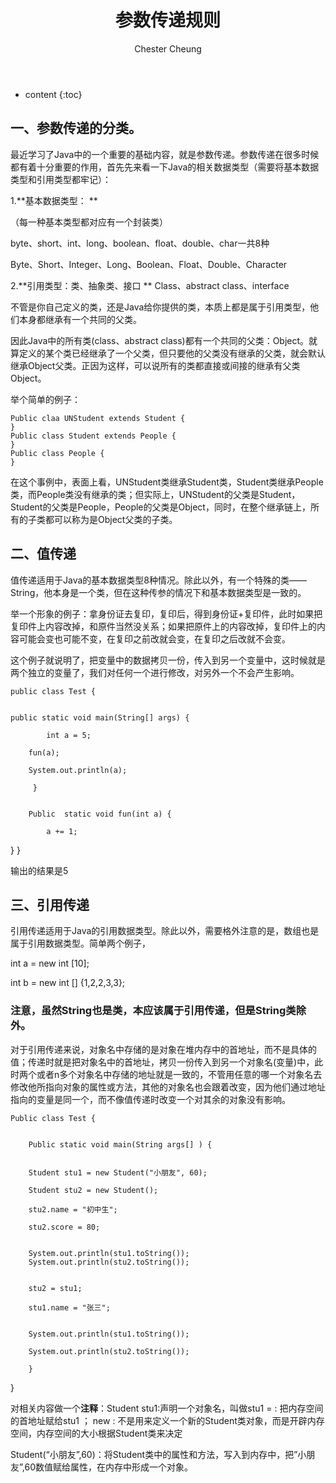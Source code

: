 ﻿---
layout: post
title:  "参数传递规则"
categories: Java
tags:  Java 数据结构
author: Chester Cheung
---

* content
{:toc}


## 一、参数传递的分类。

最近学习了Java中的一个重要的基础内容，就是参数传递。参数传递在很多时候都有着十分重要的作用，首先先来看一下Java的相关数据类型（需要将基本数据类型和引用类型都牢记）：



1.**基本数据类型：
**

（每一种基本类型都对应有一个封装类）

byte、short、int、long、boolean、float、double、char一共8种

Byte、Short、Integer、Long、Boolean、Float、Double、Character



2.**引用类型：类、抽象类、接口
**
Class、abstract class、interface

不管是你自己定义的类，还是Java给你提供的类，本质上都是属于引用类型，他们本身都继承有一个共同的父类。









因此Java中的所有类(class、abstract class)都有一个共同的父类：Object。就算定义的某个类已经继承了一个父类，但只要他的父类没有继承的父类，就会默认继承Object父类。正因为这样，可以说所有的类都直接或间接的继承有父类Object。


举个简单的例子：

	Public claa UNStudent extends Student {
	}
	Public class Student extends People {
	}
	Public class People {
	}

在这个事例中，表面上看，UNStudent类继承Student类，Student类继承People类，而People类没有继承的类；但实际上，UNStudent的父类是Student，Student的父类是People，People的父类是Object，同时，在整个继承链上，所有的子类都可以称为是Object父类的子类。



## 二、值传递


值传递适用于Java的基本数据类型8种情况。除此以外，有一个特殊的类——String，他本身是一个类，但在这种传参的情况下和基本数据类型是一致的。


举一个形象的例子：拿身份证去复印，复印后，得到身份证+复印件，此时如果把复印件上内容改掉，和原件当然没关系；如果把原件上的内容改掉，复印件上的内容可能会变也可能不变，在复印之前改就会变，在复印之后改就不会变。


这个例子就说明了，把变量中的数据拷贝一份，传入到另一个变量中，这时候就是两个独立的变量了，我们对任何一个进行修改，对另外一个不会产生影响。

	public class Test {
	

	public static void main(String[] args) {

			int a = 5;
		
    	fun(a);
		
    	System.out.println(a);

		 }


		Public  static void fun(int a) {

			a += 1;
		
}
	}


输出的结果是5

## 三、引用传递


引用传递适用于Java的引用数据类型。除此以外，需要格外注意的是，数组也是属于引用数据类型。简单两个例子，


int a = new int [10];

int b = new int [] {1,2,2,3,3};



### 注意，虽然String也是类，本应该属于引用传递，但是String类除外。



对于引用传递来说，对象名中存储的是对象在堆内存中的首地址，而不是具体的值；传递时就是把对象名中的首地址，拷贝一份传入到另一个对象名(变量)中，此时两个或者n多个对象名中存储的地址就是一致的，不管用任意的哪一个对象名去修改他所指向对象的属性或方法，其他的对象名也会跟着改变，因为他们通过地址指向的变量是同一个，而不像值传递时改变一个对其余的对象没有影响。


	Public class Test {


		Public static void main(String args[] ) {


		Student stu1 = new Student("小朋友", 60);

		Student stu2 = new Student();

		stu2.name = "初中生";

		stu2.score = 80;


		System.out.println(stu1.toString());
		System.out.println(stu2.toString());


		stu2 = stu1;

		stu1.name = "张三";


		System.out.println(stu1.toString());

		System.out.println(stu2.toString());

		}
	
}

对相关内容做一个**注释**：Student stu1:声明一个对象名，叫做stu1
= : 把内存空间的首地址赋给stu1
；
new : 不是用来定义一个新的Student类对象，而是开辟内存空间，内存空间的大小根据Student类来决定

Student(“小朋友”,60)：将Student类中的属性和方法，写入到内存中，把”小朋友”,60数值赋给属性，在内存中形成一个对象。
